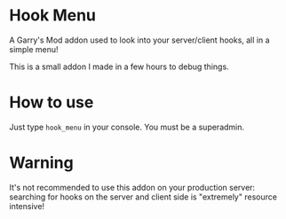 # Hook Menu
 
 A Garry's Mod addon used to look into your server/client hooks, all in a simple menu!
 
 This is a small addon I made in a few hours to debug things.

# How to use

Just type ``hook_menu`` in your console. You must be a superadmin.

# Warning

It's not recommended to use this addon on your production server: searching for hooks on the server and client side is "extremely" resource intensive!
